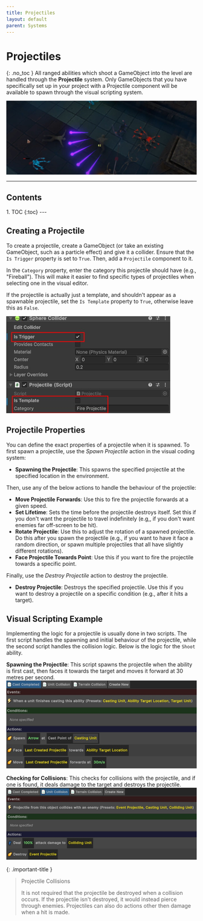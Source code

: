 ```yaml
---
title: Projectiles
layout: default
parent: Systems
---
```


# Projectiles
{: .no_toc }
All ranged abilities which shoot a GameObject into the level are handled through the **Projectile** system. Only GameObjects that you have specifically set up in your project with a Projectile component will be available to spawn through the visual scripting system.

![Image of the Region Components](../assets/projectile-0.jpg)

---
<h2 class="text-delta">Contents</h2>
1. TOC
{:toc}
---

## Creating a Projectile
To create a projectile, create a GameObject (or take an existing GameObject, such as a particle effect) and give it a collider. Ensure that the `Is Trigger` property is set to `True`. Then, add a `Projectile` component to it.

In the `Category` property, enter the category this projectile should have (e.g., "Fireball"). This will make it easier to find specific types of projectiles when selecting one in the visual editor.

If the projectile is actually just a template, and shouldn't appear as a spawnable projectile, set the `Is Template` property to `True`, otherwise leave this as `False`.

![Image of the Region Components](../assets/projectile-1.jpg)

## Projectile Properties
You can define the exact properties of a projectile when it is spawned. To first spawn a projectile, use the *Spawn Projectile* action in the visual coding system:

- **Spawning the Projectile**: This spawns the specified projectile at the specified location in the environment.

Then, use any of the below actions to handle the behaviour of the projectile:

- **Move Projectile Forwards**: Use this to fire the projectile forwards at a given speed.
- **Set Lifetime**: Sets the time before the projectile destroys itself. Set this if you don't want the projectile to travel indefinitely (e.g,, if you don't want enemies far off-screen to be hit).
- **Rotate Projectile**: Use this to adjust the rotation of a spawned projectile. Do this after you spawn the projectile (e.g., if you want to have it face a random direction, or spawn multiple projectiles that all have slightly different rotations).
- **Face Projectile Towards Point**: Use this if you want to fire the projectile towards a specific point.

Finally, use the *Destroy Projectile* action to destroy the projectile.

- **Destroy Projectile**: Destroys the specified projectile. Use this if you want to destroy a projectile on a specific condition (e.g., after it hits a target).

## Visual Scripting Example
Implementing the logic for a projectile is usually done in two scripts. The first script handles the spawning and initial behaviour of the projectile, while the second script handles the collision logic. Below is the logic for the `Shoot` ability.

**Spawning the Projectile**: This script spawns the projectile when the ability is first cast, then faces it towards the target and moves it forward at 30 metres per second.
![Image of the Region Components](../assets/projectile-2.jpg)

**Checking for Collisions**: This checks for collisions with the projectile, and if one is found, it deals damage to the target and destroys the projectile.
![Image of the Region Components](../assets/projectile-3.jpg)

{: .important-title }
> Projectile Collisions
>
> It is not required that the projectile be destroyed when a collision occurs. If the projectile isn't destroyed, it would instead pierce through enemies. Projectiles can also do actions other then damage when a hit is made.